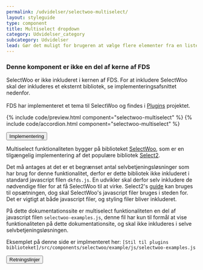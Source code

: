 ```yaml
---
permalink: /udvidelser/selectwoo-multiselect/
layout: styleguide
type: component
title: Multiselect dropdown
category: Udvidelser_category
subcategory: Udvidelser
lead: Gør det muligt for brugeren at vælge flere elementer fra en liste.
---
```


<div class="alert alert-warning" role="alert">
  <div class="alert-body">
    <h3 class="alert-heading">Denne komponent er ikke en del af kerne af FDS</h3>
    <p class="alert-text">
      SelectWoo er ikke inkluderet i kernen af FDS. For at inkludere SelectWoo skal der inkluderes et eksternt bibliotek, se implementeringsafsnittet nedenfor.<br><br>
      FDS har implementeret et tema til SelectWoo og findes i <a href="https://github.com/detfaellesdesignsystem/dkfds-plugins">Plugins</a> projektet.
    </p>
  </div>
</div>

{% include code/preview.html component="selectwoo-multiselect" %}
{% include code/accordion.html component="selectwoo-multiselect" %}
<div class="accordion-bordered">
  <button class="button-unstyled accordion-button"
      aria-expanded="false" aria-controls="accordion-bordered-docs">
   Implementering
  </button>
  <div id="accordion-bordered-docs" aria-hidden="true" class="accordion-content">
    <p>Multiselect funktionaliteten bygger på biblioteket <a href="https://github.com/woocommerce/selectWoo">SelectWoo</a>, som er en tilgængelig implementering af det populære bibliotek <a href="https://select2.org/">Select2</a>.</p>
    <p>Det må antages at det er et begrænset antal selvbetjeningsløsninger som har brug for denne funktionalitet, derfor er dette bibliotek ikke inkluderet i standard javascript filen <code>dkfds.js</code>. En udvikler skal derfor selv inkludere de nødvendige filer for at få SelectWoo til at virke. Select2's <a href="https://select2.org/getting-started/installation">guide</a> kan bruges til opsætningen, dog skal SelectWoo's javascript filer bruges i steden for. Det er vigtigt at både javascript filer, og styling filer bliver inkluderet.</p>
    <p>På dette dokumentationssite er multiselect funktionaliteten en del af javascript filen <code>selectwoo-examples.js</code>, denne fil har kun til formål at vise funktionaliteten på dette dokumentationsite, og skal ikke inkluderes i selve selvbetjeningsløsningen.</p>
    <p>Eksemplet på denne side er implmenteret her: <code>[Stil til plugins biblioteket]/src/components/selectwoo/example/js/selectwoo-examples.js</code></p>
  </div>
</div>


<div class="accordion-bordered">
  <button class="button-unstyled accordion-button"
      aria-expanded="true" aria-controls="multiselect-docs">
    Retningslinjer
  </button>
  <div id="multiselect-docs" aria-hidden="false" class="accordion-content">
    
  </div>
</div>
